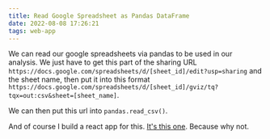 ```yaml
---
title: Read Google Spreadsheet as Pandas DataFrame
date: 2022-08-08 17:26:21
tags: web-app
---
```


We can read our google spreadsheets via pandas to be used in our analysis. We just have to get this part of the sharing URL `https://docs.google.com/spreadsheets/d/[sheet_id]/edit?usp=sharing` and the sheet name, then put it into this format `https://docs.google.com/spreadsheets/d/[sheet_id]/gviz/tq?tqx=out:csv&sheet=[sheet_name]`.

We can then put this url into `pandas.read_csv()`.

And of course I build a react app for this. [It's this one](http://google-spreadsheet-url-convert.herokuapp.com/). Because why not.
